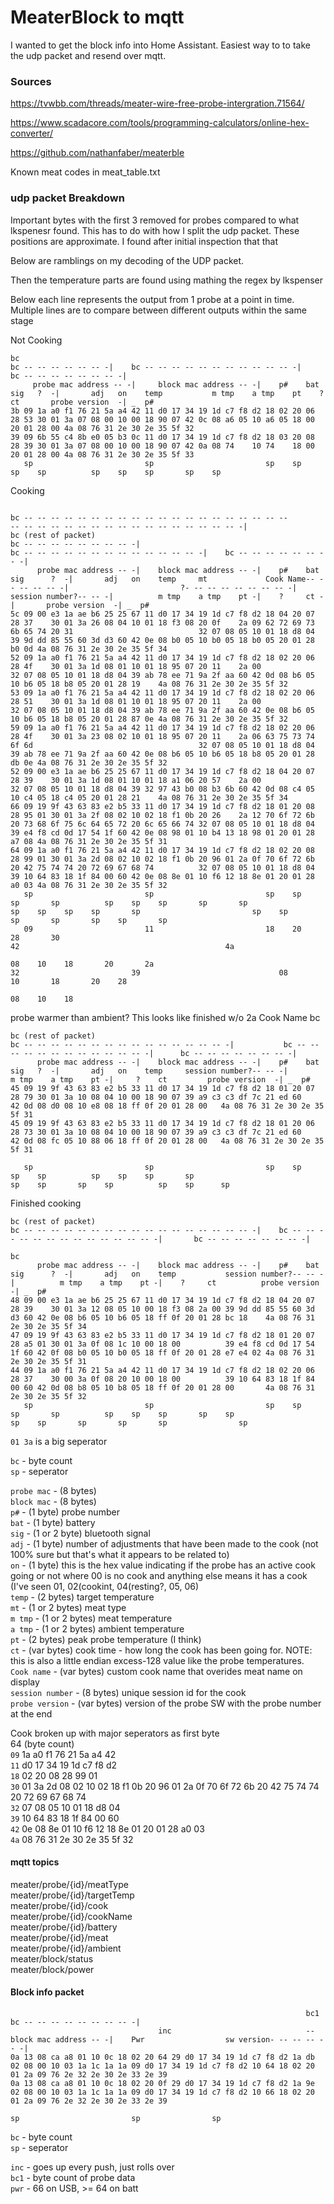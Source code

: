 # MeaterBlock to mqtt
I wanted to get the block info into Home Assistant.  Easiest way to to take the udp packet and resend over mqtt.

### Sources

https://tvwbb.com/threads/meater-wire-free-probe-intergration.71564/

https://www.scadacore.com/tools/programming-calculators/online-hex-converter/

https://github.com/nathanfaber/meaterble


Known meat codes in meat_table.txt


### udp packet Breakdown
Important bytes with the first 3 removed for probes compared to what lkspenesr found.  This has to do with how I split the udp packet.
These positions are approximate.  I found after initial inspection that that 

Below are ramblings on my decoding of the UDP packet.

Then the temperature parts are found using mathing the regex by lkspenser

Below each line represents the output from 1 probe at a point in time.  Multiple lines are to compare between different outputs within the same stage

Not Cooking
```
bc                                                                                  bc -- -- -- -- -- -- -|    bc -- -- -- -- -- -- -- -- -- -- -- -|    bc -- -- -- -- -- -- -- -|
     probe mac address -- -|     block mac address -- -|    p#    bat   sig   ?  -|       adj   on    temp           m tmp    a tmp    pt    ?     ct       probe version  -| _  p#
3b 09 1a a0 f1 76 21 5a a4 42 11 d0 17 34 19 1d c7 f8 d2 18 02 20 06 28 53 30 01 3a 07 08 00 10 00 18 90 07 42 0c 08 a6 05 10 a6 05 18 00 20 01 28 00 4a 08 76 31 2e 30 2e 35 5f 32
39 09 6b 55 c4 8b e0 05 b3 0c 11 d0 17 34 19 1d c7 f8 d2 18 03 20 08 28 39 30 01 3a 07 08 00 10 00 18 90 07 42 0a 08 74    10 74    18 00 20 01 28 00 4a 08 76 31 2e 30 2e 35 5f 33 
   sp                         sp                         sp    sp    sp    sp          sp    sp    sp       sp    sp       
```

Cooking  
```
                                                                                       bc -- -- -- -- -- -- -- -- -- -- -- -- -- -- -- -- -- -- -- --                               -- -- -- -- -- -- -- -- -- -- -- -- -- -- -- -- -- -|       
bc (rest of packet)                                                                                                        bc -- -- -- -- -- -- -- -- -|                                                                                     bc -- -- -- -- -- -- -- -- -- -- -- -- -- -|    bc -- -- -- -- -- -- -- -|
      probe mac address -- -|    block mac address -- -|    p#    bat   sig      ?  -|       adj   on    temp     mt             Cook Name-- -- -- -- -- -|                         ?- -- -- -- -- -- -- -- -|    session number?-- -- -|          m tmp    a tmp    pt -|    ?     ct -|       probe version  -| _  p#
5c 09 00 e3 1a ae b6 25 25 67 11 d0 17 34 19 1d c7 f8 d2 18 04 20 07 28 37    30 01 3a 26 08 04 10 01 18 f3 08 20 0f    2a 09 62 72 69 73 6b 65 74 20 31                            32 07 08 05 10 01 18 d8 04 39 9d dd 85 55 60 3d d3 60 42 0e 08 b0 05 10 b0 05 18 b0 05 20 01 28 b0 0d 4a 08 76 31 2e 30 2e 35 5f 34
52 09 1a a0 f1 76 21 5a a4 42 11 d0 17 34 19 1d c7 f8 d2 18 02 20 06 28 4f    30 01 3a 1d 08 01 10 01 18 95 07 20 11    2a 00                                                       32 07 08 05 10 01 18 d8 04 39 ab 78 ee 71 9a 2f aa 60 42 0d 08 b6 05 10 b6 05 18 b8 05 20 01 28 19    4a 08 76 31 2e 30 2e 35 5f 32
53 09 1a a0 f1 76 21 5a a4 42 11 d0 17 34 19 1d c7 f8 d2 18 02 20 06 28 51    30 01 3a 1d 08 01 10 01 18 95 07 20 11    2a 00                                                       32 07 08 05 10 01 18 d8 04 39 ab 78 ee 71 9a 2f aa 60 42 0e 08 b6 05 10 b6 05 18 b8 05 20 01 28 87 0e 4a 08 76 31 2e 30 2e 35 5f 32
59 09 1a a0 f1 76 21 5a a4 42 11 d0 17 34 19 1d c7 f8 d2 18 02 20 06 28 4f    30 01 3a 23 08 02 10 01 18 95 07 20 11    2a 06 63 75 73 74 6f 6d                                     32 07 08 05 10 01 18 d8 04 39 ab 78 ee 71 9a 2f aa 60 42 0e 08 b6 05 10 b6 05 18 b8 05 20 01 28 db 0e 4a 08 76 31 2e 30 2e 35 5f 32
52 09 00 e3 1a ae b6 25 25 67 11 d0 17 34 19 1d c7 f8 d2 18 04 20 07 28 39    30 01 3a 1d 08 01 10 01 18 a1 06 20 57    2a 00                                                       32 07 08 05 10 01 18 d8 04 39 32 97 43 b0 08 b3 6b 60 42 0d 08 c4 05 10 c4 05 18 c4 05 20 01 28 21    4a 08 76 31 2e 30 2e 35 5f 34
66 09 19 9f 43 63 83 e2 b5 33 11 d0 17 34 19 1d c7 f8 d2 18 01 20 08 28 95 01 30 01 3a 2f 08 02 10 02 18 f1 0b 20 26    2a 12 70 6f 72 6b 20 73 68 6f 75 6c 64 65 72 20 6c 65 66 74 32 07 08 05 10 01 18 d8 04 39 e4 f8 cd 0d 17 54 1f 60 42 0e 08 98 01 10 b4 13 18 98 01 20 01 28 a7 08 4a 08 76 31 2e 30 2e 35 5f 31 
64 09 1a a0 f1 76 21 5a a4 42 11 d0 17 34 19 1d c7 f8 d2 18 02 20 08 28 99 01 30 01 3a 2d 08 02 10 02 18 f1 0b 20 96 01 2a 0f 70 6f 72 6b 20 42 75 74 74 20 72 69 67 68 74          32 07 08 05 10 01 18 d8 04 39 10 64 83 18 1f 84 00 60 42 0e 08 8e 01 10 f6 12 18 8e 01 20 01 28 a0 03 4a 08 76 31 2e 30 2e 35 5f 32
   sp                         sp                         sp    sp    sp       sp          sp    sp    sp       sp       sp                                                          sp    sp    sp    sp       sp                         sp    sp       sp       sp       sp    sp       sp
   09                         11                         18    20    28       30                                                                                                                                                          42                                              4a
                                                                                          08    10    18       20       2a                                                          32                         39                               08       10       18       20    28 
                                                                                                                                                                                          08    10    18                
```

probe warmer than ambient? This looks like finished w/o 2a Cook Name bc
```
bc (rest of packet)                                                                 bc -- -- -- -- -- -- -- -- -- -- -- -- -- -- -- -|           bc -- -- -- -- -- -- -- -- -- -- -- -- -|      bc -- -- -- -- -- -- -- -|
      probe mac address -- -|    block mac address -- -|    p#    bat   sig   ?  -|       adj   on    temp     session number?-- -- -|                 m tmp    a tmp    pt -|     ?    ct         probe version  -| _  p#
45 09 19 9f 43 63 83 e2 b5 33 11 d0 17 34 19 1d c7 f8 d2 18 01 20 07 28 79 30 01 3a 10 08 04 10 00 18 90 07 39 a9 c3 c3 df 7c 21 ed 60        42 0d 08 d0 08 10 e8 08 18 ff 0f 20 01 28 00   4a 08 76 31 2e 30 2e 35 5f 31
45 09 19 9f 43 63 83 e2 b5 33 11 d0 17 34 19 1d c7 f8 d2 18 01 20 06 28 73 30 01 3a 10 08 04 10 00 18 90 07 39 a9 c3 c3 df 7c 21 ed 60        42 0d 08 fc 05 10 88 06 18 ff 0f 20 01 28 00   4a 08 76 31 2e 30 2e 35 5f 31

   sp                         sp                         sp    sp    sp    sp          sp    sp    sp       sp                                sp    sp       sp    sp          sp    sp      sp   
```

Finished cooking 
```
bc (rest of packet)                                                                    bc -- -- -- -- -- -- -- -- -- -- -- -- -- -- -- -- -- -|    bc -- -- -- -- -- -- -- -- -- -- -- -- -- -|       bc -- -- -- -- -- -- -- -|
                                                                                                                  bc
      probe mac address -- -|    block mac address -- -|    p#    bat   sig      ?  -|       adj   on    temp           session number?-- -- -|          m tmp    a tmp    pt -|    ?     ct          probe version  -| _  p#
48 09 00 e3 1a ae b6 25 25 67 11 d0 17 34 19 1d c7 f8 d2 18 04 20 07 28 39    30 01 3a 12 08 05 10 00 18 f3 08 2a 00 39 9d dd 85 55 60 3d d3 60 42 0e 08 b6 05 10 b6 05 18 ff 0f 20 01 28 bc 18    4a 08 76 31 2e 30 2e 35 5f 34
47 09 19 9f 43 63 83 e2 b5 33 11 d0 17 34 19 1d c7 f8 d2 18 01 20 07 28 a5 01 30 01 3a 0f 08 1c 10 00 18 00          39 e4 f8 cd 0d 17 54 1f 60 42 0f 08 b0 05 10 b0 05 18 ff 0f 20 01 28 e7 e4 02 4a 08 76 31 2e 30 2e 35 5f 31 
44 09 1a a0 f1 76 21 5a a4 42 11 d0 17 34 19 1d c7 f8 d2 18 02 20 06 28 37    30 00 3a 0f 08 20 10 00 18 00          39 10 64 83 18 1f 84 00 60 42 0d 08 b8 05 10 b8 05 18 ff 0f 20 01 28 00       4a 08 76 31 2e 30 2e 35 5f 32 
   sp                         sp                         sp    sp    sp       sp          sp    sp    sp       sp    sp                         sp    sp       sp       sp       sp                sp  
```

`01 3a` is a big seperator

`bc` - byte count  
`sp` - seperator

`probe mac` - (8 bytes)  
`block mac` - (8 bytes)  
`p#` - (1 byte) probe number  
`bat` - (1 byte) battery  
`sig` - (1 or 2 byte) bluetooth signal  
`adj` - (1 byte) number of adjustments that have been made to the cook (not 100% sure but that's what it appears to be related to)  
`on` - (1 byte) this is the hex value indicating if the probe has an active cook going or not where 00 is no cook and anything else means it has a cook (I've seen 01, 02(cookint, 04(resting?, 05, 06)  
`temp` - (2 bytes) target temperature  
`mt` - (1 or 2 bytes) meat type  
`m tmp` - (1 or 2 bytes) meat temperature  
`a tmp` - (1 or 2 bytes) ambient temperature  
`pt` - (2 bytes) peak probe temperature (I think)   
`ct` - (var bytes) cook time - how long the cook has been going for. NOTE: this is also a little endian excess-128 value like the probe temperatures.  
`Cook name` - (var bytes) custom cook name that overides meat name on display  
`session number` - (8 bytes) unique session id for the cook  
`probe version` - (var bytes) version of the probe SW with the probe number at the end

Cook broken up with major seperators as first byte  
64 (byte count)   
`09` 1a a0 f1 76 21 5a a4 42  
`11` d0 17 34 19 1d c7 f8 d2  
`18` 02 20 08 28 99 01  
`30` 01 3a 2d 08 02 10 02 18 f1 0b 20 96 01 2a 0f 70 6f 72 6b 20 42 75 74 74 20 72 69 67 68 74  
`32` 07 08 05 10 01 18 d8 04  
`39` 10 64 83 18 1f 84 00 60  
`42` 0e 08 8e 01 10 f6 12 18 8e 01 20 01 28 a0 03  
`4a` 08 76 31 2e 30 2e 35 5f 32 

#### mqtt topics  
meater/probe/{id}/meatType  
meater/probe/{id}/targetTemp  
meater/probe/{id}/cook  
meater/probe/{id}/cookName  
meater/probe/{id}/battery  
meater/probe/{id}/meat  
meater/probe/{id}/ambient  
meater/block/status  
meater/block/power  

#### Block info packet
```
                                                                  bc1                                                                           bc -- -- -- -- -- -- -- -- -|
                                 inc                              --                               block mac address -- -|    Pwr                  sw version- -- -- -- -- -| 
0a 13 08 ca a8 01 10 0c 18 02 20 64 29 d0 17 34 19 1d c7 f8 d2 1a db 02 08 00 10 03 1a 1c 1a 1a 09 d0 17 34 19 1d c7 f8 d2 10 64 18 02 20 01 2a 09 76 2e 32 2e 30 2e 33 2e 39                                                                                                   
0a 13 08 ca a8 01 10 0c 18 02 20 0f 29 d0 17 34 19 1d c7 f8 d2 1a 9e 02 08 00 10 03 1a 1c 1a 1a 09 d0 17 34 19 1d c7 f8 d2 10 66 18 02 20 01 2a 09 76 2e 32 2e 30 2e 33 2e 39
                                                                                                sp                         sp                sp
```
`bc` - byte count  
`sp` - seperator

`inc` - goes up every push, just rolls over  
`bc1` - byte count of probe data  
`pwr` - 66 on USB, >= 64 on batt  
